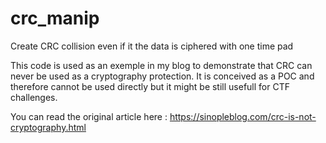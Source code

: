 # crc_manip
Create CRC collision even if it the data is ciphered with one time pad

This code is used as an exemple in my blog to demonstrate that CRC can never be used as a cryptography protection.
It is conceived as a POC and therefore cannot be used directly but it might be still usefull for CTF challenges.

You can read the original article here : https://sinopleblog.com/crc-is-not-cryptography.html
